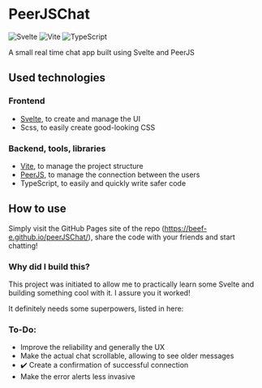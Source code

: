 # PeerJSChat

![Svelte](https://img.shields.io/badge/svelte-%23f1413d.svg?style=for-the-badge&logo=svelte&logoColor=white)
![Vite](https://img.shields.io/badge/vite-%23646CFF.svg?style=for-the-badge&logo=vite&logoColor=white)
![TypeScript](https://img.shields.io/badge/typescript-%23007ACC.svg?style=for-the-badge&logo=typescript&logoColor=white)

A small real time chat app built using Svelte and PeerJS

## Used technologies

### Frontend

- [Svelte](https://github.com/sveltejs/svelte), to create and manage the UI
- Scss, to easily create good-looking CSS

### Backend, tools, libraries

- [Vite](https://github.com/vitejs/vite), to manage the project structure
- [PeerJS](https://peerjs.com), to manage the connection between the users
- TypeScript, to easily and quickly write safer code

## How to use

Simply visit the GitHub Pages site of the repo (https://beef-e.github.io/peerJSChat/), share the code with your friends and start chatting!

### Why did I build this?

This project was initiated to allow me to practically learn some Svelte and building something cool with it.
I assure you it worked!

It definitely needs some superpowers, listed in here:

### To-Do:

- Improve the reliability and generally the UX
- Make the actual chat scrollable, allowing to see older messages
- ✔️ Create a confirmation of successful connection
- Make the error alerts less invasive
